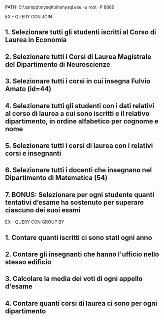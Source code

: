 PATH: C:\\xampp\\mysql\\bin\\mysql.exe -u root -P 8889

EX - QUERY CON JOIN

## 1. Selezionare tutti gli studenti iscritti al Corso di Laurea in Economia

## 2. Selezionare tutti i Corsi di Laurea Magistrale del Dipartimento di Neuroscienze
## 3. Selezionare tutti i corsi in cui insegna Fulvio Amato (id=44)
## 4. Selezionare tutti gli studenti con i dati relativi al corso di laurea a cui sono iscritti e il relativo dipartimento, in ordine alfabetico per cognome e nome
## 5. Selezionare tutti i corsi di laurea con i relativi corsi e insegnanti
## 6. Selezionare tutti i docenti che insegnano nel Dipartimento di Matematica (54)
## 7. BONUS: Selezionare per ogni studente quanti tentativi d’esame ha sostenuto per superare ciascuno dei suoi esami 

EX - QUERY CON GROUP BY

## 1. Contare quanti iscritti ci sono stati ogni anno
## 2. Contare gli insegnanti che hanno l'ufficio nello stesso edificio
## 3. Calcolare la media dei voti di ogni appello d'esame
## 4. Contare quanti corsi di laurea ci sono per ogni dipartimento